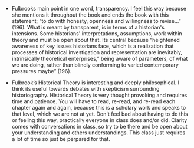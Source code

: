 - Fulbrooks main point in one word, transparency. I feel this way because she mentions it throughout the book and ends the book with this statement; “to do with honesty, openness and willingness to revise...” (196). What is meant by transparent, is in terms of a historian's intensions. Some historians' interpretations, assumptions, work within theory and must be open about that. Its central because “heightened awareness of key issues historians face, which is a realization that processes of historical investigation and representation are inevitably, intrinsically theoretical enterprises,” being aware of parameters, of what we are doing, rather than blindly conforming to varied contemporary pressures maybe” (196).  

- Fulbrook’s Historical Theory is interesting and deeply philosophical. I think its useful towards debates with skepticism surrounding historiography. Historical Theory is very thought provoking and requires time and patience. You will have to read, re-read, and re-read each chapter again and again, because this is a scholary work and speaks to that level, which we are not at yet. Don't feel bad about having to do this or feeling this way, practically everyone in class does and/or did. Clarity comes with conversations in class, so try to be there and be open about your understanding and others understandings. This class just requires a lot of time so just be perpared for that.
 
